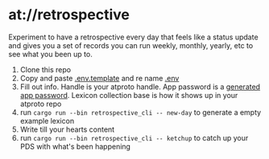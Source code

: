 # at://retrospective

Experiment to have a retrospective every day that feels like a status update and gives you a set of records you can run
weekly, monthly, yearly, etc to see what you been up to.


1. Clone this repo
2. Copy and paste [.env.template](.env.template) and re name [.env](.env)
3. Fill out info. Handle is your atproto handle. App password is a [generated app password](https://blueskyfeeds.com/en/faq-app-password). Lexicon collection base is how it shows up in your atproto repo
4. run `cargo run --bin retrospective_cli -- new-day` to generate a empty example lexicon
5. Write till your hearts content
6. run `cargo run --bin retrospective_cli -- ketchup` to catch up your PDS with what's been happening
